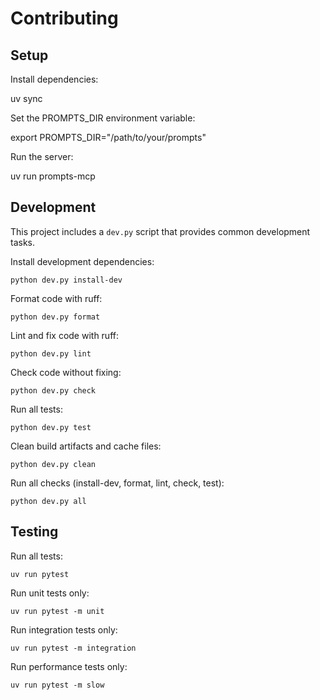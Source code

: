 # Contributing

## Setup

Install dependencies:

   uv sync

Set the PROMPTS_DIR environment variable:

   export PROMPTS_DIR="/path/to/your/prompts"

Run the server:

   uv run prompts-mcp

## Development

This project includes a `dev.py` script that provides common development tasks.

Install development dependencies:

    python dev.py install-dev

Format code with ruff:

    python dev.py format

Lint and fix code with ruff:

    python dev.py lint

Check code without fixing:

    python dev.py check

Run all tests:

    python dev.py test

Clean build artifacts and cache files:

    python dev.py clean

Run all checks (install-dev, format, lint, check, test):

    python dev.py all

## Testing

Run all tests:

    uv run pytest

Run unit tests only:

    uv run pytest -m unit

Run integration tests only:

    uv run pytest -m integration

Run performance tests only:

    uv run pytest -m slow